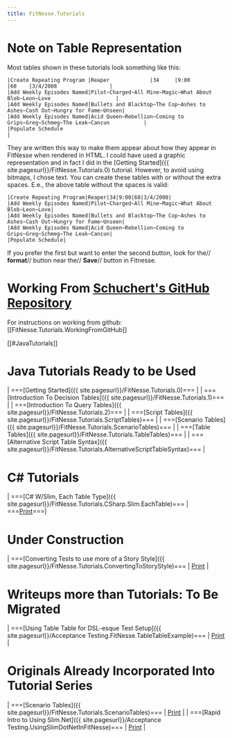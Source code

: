 ```yaml
---
title: FitNesse.Tutorials
---
```

# Note on Table Representation
Most tables shown in these tutorials look something like this:
```
|Create Repeating Program |Reaper             |34     |9:00          |60    |3/4/2008                 |
|Add Weekly Episodes Named|Pilot~Charged~All Mine~Magic~What About Blob~Leon~Love                     |
|Add Weekly Episodes Named|Bullets and Blacktop~The Cop~Ashes to Ashes~Cash Out~Hungry for Fame~Unseen|
|Add Weekly Episodes Named|Acid Queen~Rebellion~Coming to Grips~Greg~Schmeg~The Leak~Cancun           |
|Populate Schedule                                                                                    |
```

They are written this way to make them appear about how they appear in FitNesse when rendered in HTML. I could have used a graphic representation and in fact I did in the [Getting Started]({{ site.pagesurl}}/FitNesse.Tutorials.0) tutorial. However, to avoid using bitmaps, I chose text. You can create these tables with or without the extra spaces. E.e., the above table without the spaces is valid:
```
|Create Repeating Program|Reaper|34|9:00|60|3/4/2008|
|Add Weekly Episodes Named|Pilot~Charged~All Mine~Magic~What About Blob~Leon~Love|
|Add Weekly Episodes Named|Bullets and Blacktop~The Cop~Ashes to Ashes~Cash Out~Hungry for Fame~Unseen|
|Add Weekly Episodes Named|Acid Queen~Rebellion~Coming to Grips~Greg~Schmeg~The Leak~Cancun|
|Populate Schedule|
```

If you prefer the first but want to enter the second button, look for the// **format**// button near the// **Save**// button in Fitnesse.

# Working From [Schuchert's GitHub Repository](http://github.com/schuchert/fitnesse-tutorials/tree/master)
For instructions on working from github: [[FitNesse.Tutorials.WorkingFromGitHub]]

[[#JavaTutorials]]
# Java Tutorials Ready to be Used
| ===[Getting Started]({{ site.pagesurl}}/FitNesse.Tutorials.0)=== |
| ===[Introduction To Decision Tables]({{ site.pagesurl}}/FitNesse.Tutorials.1)=== |
| ===[Introduction To Query Tables]({{ site.pagesurl}}/FitNesse.Tutorials.2)=== |
| ===[Script Tables]({{ site.pagesurl}}/FitNesse.Tutorials.ScriptTables)=== |
| ===[Scenario Tables]({{ site.pagesurl}}/FitNesse.Tutorials.ScenarioTables)=== |
| ===[Table Tables]({{ site.pagesurl}}/FitNesse.Tutorials.TableTables)=== |
| ===[Alternative Script Table Syntax]({{ site.pagesurl}}/FitNesse.Tutorials.AlternativeScriptTableSyntax)=== |

# C# Tutorials
| ===[C# W/Slim, Each Table Type]({{ site.pagesurl}}/FitNesse.Tutorials.CSharp.Slim.EachTable)=== | ===[Print](http://schuchert.wikispaces.com/FitNesse.Tutorials.CSharp.Slim.EachTable?f=print)===|

# Under Construction
| ===[Converting Tests to use more of a Story Style]({{ site.pagesurl}}/FitNesse.Tutorials.ConvertingToStoryStyle)=== | [Print](http://schuchert.wikispaces.com/FitNesse.Tutorials.ConvertingToStoryStyle?f=print) |

# Writeups more than Tutorials: To Be Migrated
| ===[Using Table Table for DSL-esque Test Setup]({{ site.pagesurl}}/Acceptance Testing.FitNesse.TableTableExample)=== | [Print](http://schuchert.wikispaces.com/Acceptance+Testing.FitNesse.TableTableExample?f=print) |

# Originals Already Incorporated Into Tutorial Series
| ===[Scenario Tables]({{ site.pagesurl}}/FitNesse.Tutorials.ScenarioTables)=== | [Print](http://schuchert.wikispaces.com/FitNesse.Tutorials.ScenarioTables?f=print) |
| ===[Rapid Intro to Using Slim.Net]({{ site.pagesurl}}/Acceptance Testing.UsingSlimDotNetInFitNesse)=== | [Print](http://schuchert.wikispaces.com/Acceptance+Testing.UsingSlimDotNetInFitNesse?f=print) |